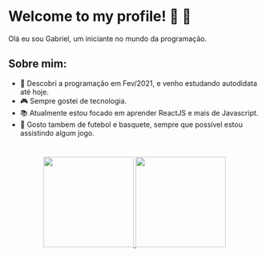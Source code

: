 
<h1>Welcome to my profile! 🚀 👋</h1>
<p>Olá eu sou Gabriel, um iniciante no mundo da programação.</p>

<h2>Sobre mim:</h2>

* 💙 Descobri a programação em Fev/2021, e venho estudando autodidata até hoje.
* 🎮 Sempre gostei de tecnologia.
* 📚 Atualmente estou focado em aprender ReactJS e mais de Javascript.
* 🏀 Gosto tambem de futebol e basquete, sempre que possível estou assistindo algum jogo.

#

<div align="center" display="inline">
  <a href="https://github.com/gabriellima2">
  <img height="180em" src="https://github-readme-stats.vercel.app/api?username=gabriellima2&show_icons=true&theme=tokyonight&include_all_commits=true&hide_border=true"/>
  <img height="180em" src="https://github-readme-stats.vercel.app/api/top-langs/?username=gabriellima2&layout=compact&langs_count=7&theme=tokyonight&hide_border=true"/>
</div>
